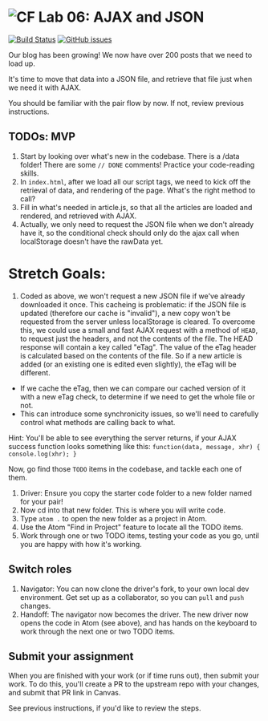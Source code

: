 ![CF](https://i.imgur.com/7v5ASc8.png)  Lab 06: AJAX and JSON
=======
[![Build Status](https://travis-ci.org/codefellows-seattle-301d4/06-AJAX-and-JSON.svg?branch=master)](https://travis-ci.org/codefellows-seattle-301d4/06-AJAX-and-JSON) [![GitHub issues](https://img.shields.io/badge/Stuck%3F-Ask%20for%20Help!-orange.svg)](https://github.com/codefellows/seattle-301d7/issues/new)

Our blog has been growing! We now have over 200 posts that we need to load up.

It's time to move that data into a JSON file, and retrieve that file just when we need it with AJAX.

You should be familiar with the pair flow by now. If not, review previous instructions.

## TODOs: MVP
1. Start by looking over what's new in the codebase. There is a /data folder! There are some `// DONE` comments! Practice your code-reading skills.
1. In `index.html`, after we load all our script tags, we need to kick off the retrieval of data, and rendering of the page. What's the right method to call?
1. Fill in what's needed in article.js, so that all the articles are loaded and rendered, and retrieved with AJAX.
1. Actually, we only need to request the JSON file when we don't already have it, so the conditional check should only do the ajax call when localStorage doesn't have the rawData yet.

# Stretch Goals:
1. Coded as above, we won't request a new JSON file if we've already downloaded it once. This cacheing is problematic: if the JSON file is updated (therefore our cache is "invalid"), a new copy won't be requested from the server unless localStorage is cleared. To overcome this, we could use a small and fast AJAX request with a method of `HEAD`, to request just the headers, and not the contents of the file. The HEAD response will contain a key called "eTag". The value of the eTag header is calculated based on the contents of the file. So if a new article is added (or an existing one is edited even slightly), the eTag will be different.
  - If we cache the eTag, then we can compare our cached version of it with a new eTag check, to determine if we need to get the whole file or not.
  - This can introduce some synchronicity issues, so we'll need to carefully control what methods are calling back to what.

Hint: You'll be able to see everything the server returns, if your AJAX success function looks something like this:
`function(data, message, xhr) {
  console.log(xhr);
}`

Now, go find those `TODO` items in the codebase, and tackle each one of them.

1. Driver: Ensure you copy the starter code folder to a new folder named for your pair!
1. Now cd into that new folder. This is where you will write code.
1. Type `atom .` to open the new folder as a project in Atom.
1. Use the Atom "Find in Project" feature to locate all the TODO items.
1. Work through one or two TODO items, testing your code as you go, until you are happy with how it's working.

## Switch roles
1. Navigator: You can now clone the driver's fork, to your own local dev environment. Get set up as a collaborator, so you can `pull` and `push` changes.
1. Handoff: The navigator now becomes the driver. The new driver now opens the code in Atom (see above), and has hands on the keyboard to work through the next one or two TODO items.

## Submit your assignment

When you are finished with your work (or if time runs out), then submit your work. To do this, you'll create a PR to the upstream repo with your changes, and submit that PR link in Canvas.

See previous instructions, if you'd like to review the steps.
